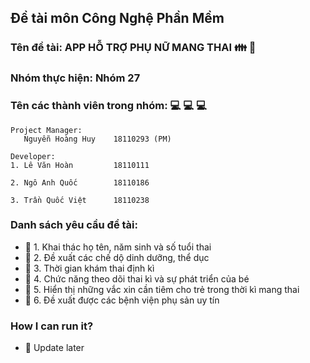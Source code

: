 ## Đề tài môn Công Nghệ Phần Mềm

### Tên đề tài: APP HỖ TRỢ PHỤ NỮ MANG THAI :family: :baby:

### Nhóm thực hiện: Nhóm 27

### Tên các thành viên trong nhóm: :computer: :computer: :computer:

```text
Project Manager:
   Nguyễn Hoàng Huy    18110293 (PM)

Developer:
1. Lê Văn Hoàn         18110111

2. Ngô Anh Quốc        18110186
  
3. Trần Quốc Việt      18110238
```

### Danh sách yêu cầu đề tài:

- :rocket: 1. Khai thác họ tên, năm sinh và số tuổi thai
- :rocket: 2. Đề xuất các chế dộ dinh dưỡng, thể dục
- :rocket: 3. Thời gian khám thai định kì
- :rocket: 4. Chức năng theo dõi thai kì và sự phát triển của bé
- :rocket: 5. Hiển thị những vắc xin cần tiêm cho trẻ trong thời kì mang thai
- :rocket: 6. Đề xuất được các bệnh viện phụ sản uy tín

### How I can run it?

- :rocket: Update later

